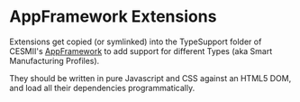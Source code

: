 # AppFramework Extensions

Extensions get copied (or symlinked) into the TypeSupport folder of CESMII's [AppFramework](https://github.com/cesmii/AppFramework) to add support for different Types (aka Smart Manufacturing Profiles).

They should be written in pure Javascript and CSS against an HTML5 DOM, and load all their dependencies programmatically.